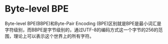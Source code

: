 # Byte-level BPE

Byte-level BPE(BBPE)和Byte-Pair Encoding (BPE)区别就是BPE是最小词汇是字符级别，而BBPE是字节级别的，通过UTF-8的编码方式这一个字节的256的范围，理论上可以表示这个世界上的所有字符。
